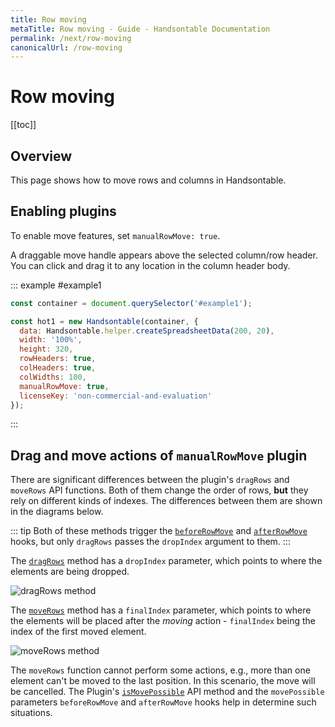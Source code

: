 ```yaml
---
title: Row moving
metaTitle: Row moving - Guide - Handsontable Documentation
permalink: /next/row-moving
canonicalUrl: /row-moving
---
```


# Row moving

[[toc]]

## Overview

This page shows how to move rows and columns in Handsontable.

## Enabling plugins

To enable move features, set `manualRowMove: true`.

A draggable move handle appears above the selected column/row header. You can click and drag it to any location in the column header body.

::: example #example1
```js
const container = document.querySelector('#example1');

const hot1 = new Handsontable(container, {
  data: Handsontable.helper.createSpreadsheetData(200, 20),
  width: '100%',
  height: 320,
  rowHeaders: true,
  colHeaders: true,
  colWidths: 100,
  manualRowMove: true,
  licenseKey: 'non-commercial-and-evaluation'
});
```
:::

## Drag and move actions of `manualRowMove` plugin

There are significant differences between the plugin's `dragRows` and `moveRows` API functions. Both of them change the order of rows, **but** they rely on different kinds of indexes. The differences between them are shown in the diagrams below. 

::: tip
Both of these methods trigger the [`beforeRowMove`](@/api/pluginHooks.md#beforerowmove) and [`afterRowMove`](@/api/pluginHooks.md#afterrowmove) hooks, but only `dragRows` passes the `dropIndex` argument to them.
:::

The [`dragRows`](@/api/manualRowMove.md#dragrows) method has a `dropIndex` parameter, which points to where the elements are being dropped.

![dragRows method](/docs/img/drag_action.svg)


The [`moveRows`](@/api/manualRowMove.md#moverows) method has a `finalIndex` parameter, which points to where the elements will be placed after the _moving_ action - `finalIndex` being the index of the first moved element.

![moveRows method](/docs/img/move_action.svg)

The `moveRows` function cannot perform some actions, e.g., more than one element can't be moved to the last position. In this scenario, the move will be cancelled. The Plugin's [`isMovePossible`](@/api/manualRowMove.md#ismovepossible) API method and the `movePossible` parameters `beforeRowMove` and `afterRowMove` hooks help in determine such situations.
